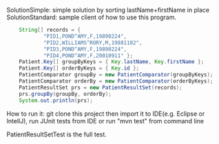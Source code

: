 SolutionSimple: simple solution by sorting lastName+firstName in place
SolutionStandard: sample client of how to use this program.
```java
    String[] records = { 
            "PID1,POND^AMY,F,19890224", 
            "PID2,WILLIAMS^RORY,M,19881102", 
            "PID3,POND^AMY,F,19890224",
            "PID4,POND^AMY,F,20010911" };
    Patient.Key[] groupByKeys = { Key.lastName, Key.firstName };
    Patient.Key[] orderByKeys = { Key.id };
    PatientComparator groupBy = new PatientComparator(groupByKeys);
    PatientComparator orderBy = new PatientComparator(orderByKeys);
    PatientResultSet prs = new PatientResultSet(records);
    prs.groupBy(groupBy, orderBy);
    System.out.println(prs);
```

How to run it:
git clone this project then
import it to IDE(e.g. Eclipse or IntellJ), run JUnit tests from IDE
or
run "mvn test" from command line

PatientResultSetTest is the full test.
